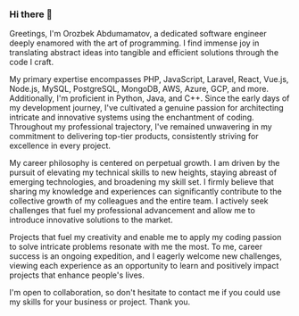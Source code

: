 ### Hi there 👋

Greetings, I'm Orozbek Abdumamatov, a dedicated software engineer deeply enamored with the art of programming. I find immense joy in translating abstract ideas into tangible and efficient solutions through the code I craft.

My primary expertise encompasses PHP, JavaScript, Laravel, React, Vue.js, Node.js, MySQL, PostgreSQL, MongoDB, AWS, Azure, GCP, and more. Additionally, I'm proficient in Python, Java, and C++. Since the early days of my development journey, I've cultivated a genuine passion for architecting intricate and innovative systems using the enchantment of coding. Throughout my professional trajectory, I've remained unwavering in my commitment to delivering top-tier products, consistently striving for excellence in every project.

My career philosophy is centered on perpetual growth. I am driven by the pursuit of elevating my technical skills to new heights, staying abreast of emerging technologies, and broadening my skill set. I firmly believe that sharing my knowledge and experiences can significantly contribute to the collective growth of my colleagues and the entire team. I actively seek challenges that fuel my professional advancement and allow me to introduce innovative solutions to the market.

Projects that fuel my creativity and enable me to apply my coding passion to solve intricate problems resonate with me the most. To me, career success is an ongoing expedition, and I eagerly welcome new challenges, viewing each experience as an opportunity to learn and positively impact projects that enhance people's lives.

I'm open to collaboration, so don't hesitate to contact me if you could use my skills for your business or project. Thank you.

<!--
**kutbilimone/kutbilimone** is a ✨ _special_ ✨ repository because its `README.md` (this file) appears on your GitHub profile.

Here are some ideas to get you started:

- 🔭 I’m currently working on ...
- 🌱 I’m currently learning ...
- 👯 I’m looking to collaborate on ...
- 🤔 I’m looking for help with ...
- 💬 Ask me about ...
- 📫 How to reach me: ...
- 😄 Pronouns: ...
- ⚡ Fun fact: ...
-->
